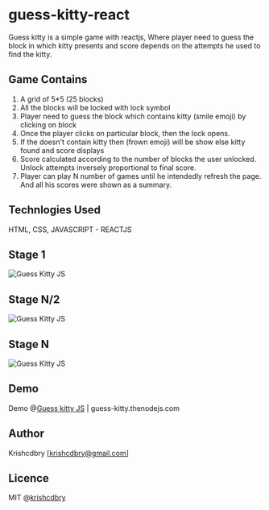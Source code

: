 # guess-kitty-react
Guess kitty is a simple game with reactjs, Where player need to guess the block in which kitty presents and score depends on the attempts he used to find the kitty.

## Game Contains
1. A grid of 5*5 (25 blocks)
2. All the blocks will be locked with lock symbol
3. Player need to guess the block which contains kitty (smile emoji) by clicking on block
4. Once the player clicks on particular block, then the lock opens.
5. If the doesn't contain kitty then (frown emoji) will be show else kitty found and score displays
6. Score calculated according to the number of blocks the user unlocked. Unlock attempts inversely proportional to final score.
7. Player can play N number of games until he intendedly refresh the page. And all his scores were shown as a summary.

## Technlogies Used
HTML, CSS, JAVASCRIPT - REACTJS

## Stage 1
![Guess Kitty JS](https://raw.githubusercontent.com/krishcdbry/guess-kitty-js/master/assets/img/guess-kitty-one.png)

## Stage N/2
![Guess Kitty JS](https://raw.githubusercontent.com/krishcdbry/guess-kitty-js/master/assets/img/guess-kitty-two.png)

## Stage N
![Guess Kitty JS](https://raw.githubusercontent.com/krishcdbry/guess-kitty-js/master/assets/img/guess-kitty-three.png)


## Demo
Demo @[Guess kitty JS](guess-kitty.thenodejs.com)
| guess-kitty.thenodejs.com

## Author
Krishcdbry [krishcdbry@gmail.com]

## Licence
MIT @[krishcdbry](krishcdbry.com)
